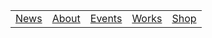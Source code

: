 |       |       |       |       |       | 
| :---: | :---: | :---: | :---: | :---: |
| [News](index.html) | [About](about.html) | [Events](events.html) | [Works](works.html) | <a href="https://forms.gle/3YakD8t9eZfCqnvm9" target="_blank" rel="noopener noreferrer">Shop</a> |
